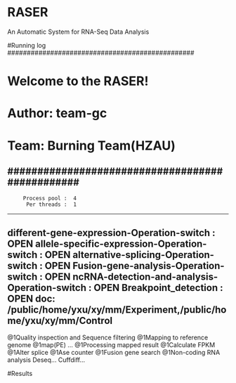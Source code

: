 # RASER
An Automatic System for RNA-Seq Data Analysis

#Running log
################################################
#            Welcome to the RASER!             #
#              Author: team-gc                 #
#          Team: Burning Team(HZAU)            #
################################################
------------------------------------------------
         Process pool :  4
          Per threads :  1
------------------------------------------------
different-gene-expression-Operation-switch : OPEN
allele-specific-expression-Operation-switch : OPEN
alternative-splicing-Operation-switch : OPEN
Fusion-gene-analysis-Operation-switch : OPEN
ncRNA-detection-and-analysis-Operation-switch : OPEN
Breakpoint_detection : OPEN
doc: /public/home/yxu/xy/mm/Experiment,/public/home/yxu/xy/mm/Control
------------------------------------------------
@1Quality inspection and Sequence filtering
@1Mapping to reference genome
@1map(PE) ...
@1Processing mapped result
@1Calculate FPKM
@1Alter splice
@1Ase counter
@1Fusion gene search
@1Non-coding RNA analysis
Deseq...
Cuffdiff...

#Results
